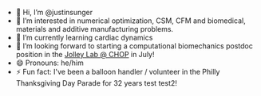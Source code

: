 - 👋 Hi, I’m @justinsunger
- 👀 I’m interested in numerical optimization, CSM, CFM and biomedical, materials and additive manufacturing problems.
- 🌱 I’m currently learning cardiac dynamics
- 💞️ I’m looking forward to starting a computational biomechanics postdoc position in the [Jolley Lab @ CHOP](https://github.com/JolleyLab?view_as=public) in July!
- 😄 Pronouns: he/him
- ⚡ Fun fact: I've been a balloon handler / volunteer in the Philly Thanksgiving Day Parade for 32 years test test2!
<!-- 📫 How to reach me ...-->

<!---
justinsunger/justinsunger is a ✨ special ✨ repository because its `README.md` (this file) appears on your GitHub profile.
You can click the Preview link to take a look at your changes.
--->
